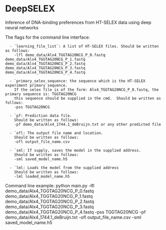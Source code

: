 # DeepSELEX
Inference of DNA-binding preferences from HT-SELEX data using deep neural networks

The flags for the command line interface:

      - `learning_file_list`: A list of HT-SELEX files. Should be written as follows:
        -lfl demo_data/Alx4_TGGTAG20NCG_P_0.fastq demo_data/Alx4_TGGTAG20NCG_P_1.fastq demo_data/Alx4_TGGTAG20NCG_P_2.fastq demo_data/Alx4_TGGTAG20NCG_P_3.fastq demo_data/Alx4_TGGTAG20NCG_P_4.fastq

      - `primary_selex_sequence: the sequence which is the HT-SELEX experiment primary sequence.
        If the selex file is of the form: Alx4_TGGTAG20NCG_P_0.fastq, the primary sequence is: TGGTAG20NCG
        this sequence should be supplied in the cmd.  Should be written as follows:
        -pss TGGTAG20NCG

      - `pf: Prediction data file.
        Should be written as follows:
        -pf demo_data/Alx4_1744.1_deBruijn.txt or any other predicted file

      - `ofl: The output file name and location.
        Should be written as follows:
        -ofl output_file_name.csv

      - `sml: If supply, saves the model in the supplied address.
        Should be written as follows:
        -sml saved_model_name.h5

      - `lml: Loads the model from the supplied address
        Should be written as follows:
        -lml loaded_model_name.h5
Command line example:
python main.py -lfl demo_data/Alx4_TGGTAG20NCG_P_0.fastq demo_data/Alx4_TGGTAG20NCG_P_1.fastq demo_data/Alx4_TGGTAG20NCG_P_2.fastq demo_data/Alx4_TGGTAG20NCG_P_3.fastq demo_data/Alx4_TGGTAG20NCG_P_4.fastq
-pss TGGTAG20NCG -pf demo_data/Alx4_1744.1_deBruijn.txt -ofl output_file_name.csv -sml saved_model_name.h5
